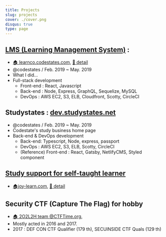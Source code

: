 ```yaml
---
title: Projects
slug: projects
cover: ./cover.png
disqus: true
type: page
---
```


## [LMS (Learning Management System)](./projects/learnco/) :

- [🏠 learnco.codestates.com](https://learnco.codestates.com/), [📝 detail](./projects/learnco/)
- @codestates / Feb. 2019 ~ May. 2019
- What I did...
- Full-stack development
  - Front-end : React, Javascript
  - Back-end : Node, Express, GraphQL, Sequelize, MySQL
  - DevOps : AWS EC2, S3, ELB, Cloudfront, Scotty, CircleCI

## Studystates : [dev.studystates.net](https://dev.studystates.net/)

- @codestates / Feb. 2019 ~ May. 2019
- Codestate's study business home page
- Back-end \& DevOps development
  - Back-end: Typescript, Node, express, passport
  - DevOps : AWS EC2, S3, ELB, Scotty, CircleCI
  - (Reference) Front-end : React, Gatsby, NetlifyCMS, Styled component

## [Study support for self-taught learner](./projects/joy-learn)

- [🏠joy-learn.com](https://joy-learn.com), [📝 detail](./projects/joy-learn)

## Security CTF (Capture The Flag) for hobby

- [🏠 2O2L2H team @CTFTime.org](https://ctftime.org/team/26928),
- Mostly acted in 2016 and 2017.
- 2017 : DEF CON CTF Qualifier (179 th), SECUINSIDE CTF Quals (129 th)

